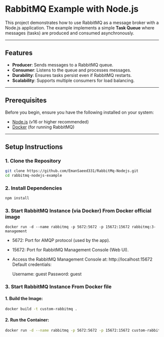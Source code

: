 # RabbitMQ Example with Node.js

This project demonstrates how to use RabbitMQ as a message broker with a Node.js application. The example implements a simple **Task Queue** where messages (tasks) are produced and consumed asynchronously.

---

## Features

- **Producer**: Sends messages to a RabbitMQ queue.
- **Consumer**: Listens to the queue and processes messages.
- **Durability**: Ensures tasks persist even if RabbitMQ restarts.
- **Scalability**: Supports multiple consumers for load balancing.

---

## Prerequisites

Before you begin, ensure you have the following installed on your system:

- [Node.js](https://nodejs.org/) (v16 or higher recommended)
- [Docker](https://www.docker.com/) (for running RabbitMQ)

---

## Setup Instructions

### 1. Clone the Repository

```bash
git clone https://github.com/EmanSaeed331/RabbitMq-Nodejs.git
cd rabbitmq-nodejs-example
```
### 2. Install Dependencies
```bash
npm install

```

### 3. Start RabbitMQ Instance (via Docker) From Docker official image 
```
docker run -d --name rabbitmq -p 5672:5672 -p 15672:15672 rabbitmq:3-management
```
 - 5672: Port for AMQP protocol (used by the app).
 - 15672: Port for RabbitMQ Management Console (Web UI).
 - Access the RabbitMQ Management Console at: http://localhost:15672
Default credentials:

    Username: guest
    Password: guest

### 3. Start RabbitMQ Instance From Docker file 
#### 1. Build the Image:
``` bash
docker build -t custom-rabbitmq .
```
#### 2. Run the Container:
```bash
docker run -d --name rabbitmq -p 5672:5672 -p 15672:15672 custom-rabbitmq

```